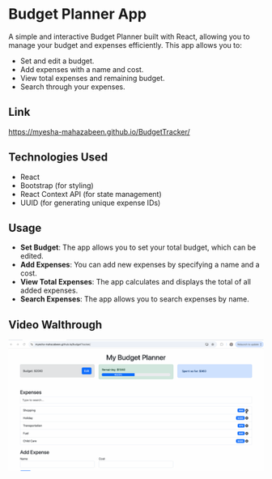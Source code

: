 # Budget Planner App

A simple and interactive Budget Planner built with React, allowing you to manage your budget and expenses efficiently. This app allows you to:
- Set and edit a budget.
- Add expenses with a name and cost.
- View total expenses and remaining budget.
- Search through your expenses.

## Link

https://myesha-mahazabeen.github.io/BudgetTracker/

## Technologies Used
- React
- Bootstrap (for styling)
- React Context API (for state management)
- UUID (for generating unique expense IDs)

## Usage
- **Set Budget**: The app allows you to set your total budget, which can be edited.
- **Add Expenses**: You can add new expenses by specifying a name and a cost.
- **View Total Expenses**: The app calculates and displays the total of all added expenses.
- **Search Expenses**: The app allows you to search expenses by name.

## Video Walthrough
![](https://github.com/Myesha-Mahazabeen/BudgetTracker/blob/main/budgettracker.gif)


